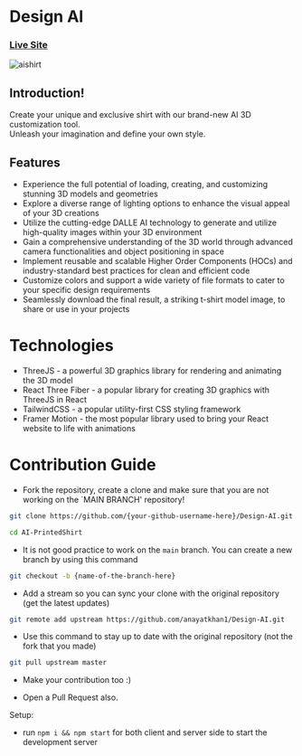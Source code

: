 # Design AI

### [Live Site](https://aishirtprint.netlify.app/)

![aishirt](https://github.com/anayatkhan1/AI-3d-PrintedShirt/assets/73161735/914aef4a-c869-4564-a69f-1e6f4363f56e)

## Introduction!

Create your unique and exclusive shirt with our brand-new AI 3D customization tool. <br />
Unleash your imagination and define your own style.

  ## Features
  
- Experience the full potential of loading, creating, and customizing stunning 3D models and geometries <br />
- Explore a diverse range of lighting options to enhance the visual appeal of your 3D creations <br />
- Utilize the cutting-edge DALLE AI technology to generate and utilize high-quality images within your 3D environment <br />
- Gain a comprehensive understanding of the 3D world through advanced camera functionalities and object positioning in space <br />
- Implement reusable and scalable Higher Order Components (HOCs) and industry-standard best practices for clean and efficient code <br />
- Customize colors and support a wide variety of file formats to cater to your specific design requirements <br />
- Seamlessly download the final result, a striking t-shirt model image, to share or use in your projects <br />

# Technologies

- ThreeJS - a powerful 3D graphics library for rendering and animating the 3D model
- React Three Fiber - a popular library for creating 3D graphics with ThreeJS in React
- TailwindCSS - a popular utility-first CSS styling framework
- Framer Motion - the most popular library used to bring your React website to life with animations

# Contribution Guide

- Fork the repository, create a clone and make sure that you are not working on the `MAIN BRANCH' repository!

```bash
git clone https://github.com/{your-github-username-here}/Design-AI.git
```

```bash
cd AI-PrintedShirt
```

- It is not good practice to work on the `main` branch. You can create a new branch by using this command

```bash
git checkout -b {name-of-the-branch-here}
```

- Add a stream so you can sync your clone with the original repository (get the latest updates)

```bash
git remote add upstream https://github.com/anayatkhan1/Design-AI.git
```

- Use this command to stay up to date with the original repository (not the fork that you made)

```bash
git pull upstream master
```

- Make your contribution too :)

- Open a Pull Request also.

Setup:
- run ```npm i && npm start``` for both client and server side to start the development server
